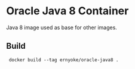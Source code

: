 # Oracle Java 8 Container 

Java 8 image used as base for other images.

## Build

```
 docker build --tag ernyoke/oracle-java8 .
```